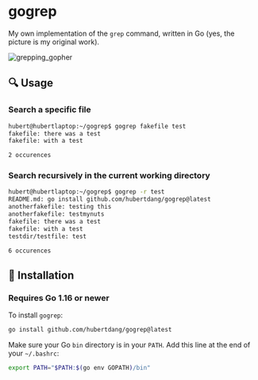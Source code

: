 # gogrep
My own implementation of the `grep` command, written in Go (yes, the picture is my original work).

![grepping_gopher](https://github.com/user-attachments/assets/ed3d41b0-e03b-4d49-8241-1ece9f5dc9f3)

## 🔍 Usage

### Search a specific file

```bash
hubert@hubertlaptop:~/gogrep$ gogrep fakefile test
fakefile: there was a test
fakefile: with a test

2 occurences
```

### Search recursively in the current working directory

```bash
hubert@hubertlaptop:~/gogrep$ gogrep -r test
README.md: go install github.com/hubertdang/gogrep@latest
anotherfakefile: testing this
anotherfakefile: testmynuts
fakefile: there was a test
fakefile: with a test
testdir/testfile: test

6 occurences
```

## 🔧 Installation

### Requires Go 1.16 or newer

To install `gogrep`:

```bash
go install github.com/hubertdang/gogrep@latest
```

Make sure your Go `bin` directory is in your `PATH`. Add this line at the end of your `~/.bashrc`:
```bash
export PATH="$PATH:$(go env GOPATH)/bin"
```
